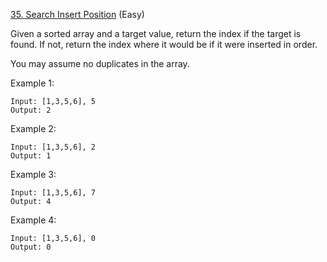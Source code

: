 [35. Search Insert Position](https://leetcode.com/problems/search-insert-position/) (Easy)

Given a sorted array and a target value, return the index if the target is found. If not, return the index where it would be if it were inserted in order.

You may assume no duplicates in the array.

Example 1:
```
Input: [1,3,5,6], 5
Output: 2
```

Example 2:
```
Input: [1,3,5,6], 2
Output: 1
```

Example 3:
```
Input: [1,3,5,6], 7
Output: 4
```

Example 4:
```
Input: [1,3,5,6], 0
Output: 0
```
